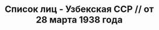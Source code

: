 ---
title: Список лиц - Узбекская ССР // от 28 марта 1938 года
description: РГАСПИ, ф.17, т.7, оп.171, дело 415, лист 220
images:
- /disk/pictures/v07/17-171-415-220.jpg
- /disk/pictures/v07/17-171-415-221.jpg
- /disk/pictures/v07/17-171-415-222.jpg
- /disk/pictures/v07/17-171-415-223.jpg
- /disk/pictures/v07/17-171-415-224.jpg
- /disk/pictures/v07/17-171-415-225.jpg
---